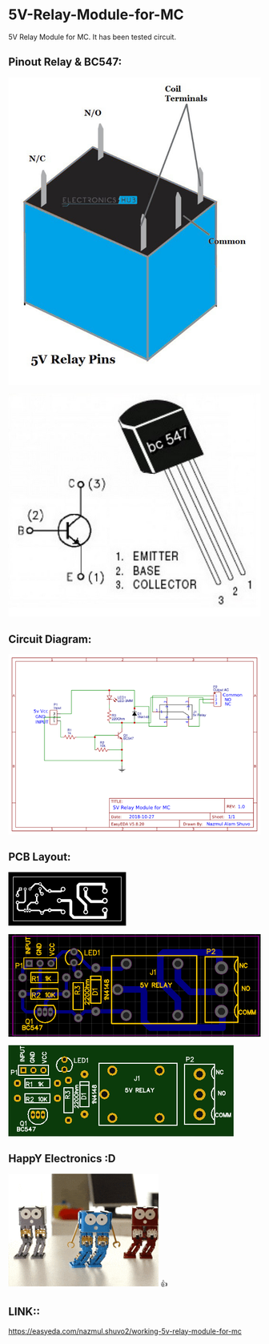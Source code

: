 # 5V-Relay-Module-for-MC
5V Relay Module for MC. It has been tested circuit. 

## Pinout Relay & BC547:

![circuit_diagram](5V-Relay-Pins.jpg "Circuit diagram with component")

![circuit_diagram](Basics_of_BC547.jpg "Circuit diagram with component")

## Circuit Diagram:

![circuit_diagram](Circuit_diagram.png "Circuit diagram with component")

## PCB Layout:

![circuit_diagram](PCB_5V-Relay-Module-for-MC-Tested-PCB_20181027022002.png "Circuit diagram with component")

![circuit_diagram](TOP+BOTTOM.jpg "Circuit diagram with component")

![circuit_diagram](Top.jpg "Circuit diagram with component")


## HappY Electronics :D
![circuit_diagram](https://github.com/alam5238/Arduino-Stand-Alone/blob/master/ani.gif "Circuit diagram with component") :+1:


## LINK::
https://easyeda.com/nazmul.shuvo2/working-5v-relay-module-for-mc
